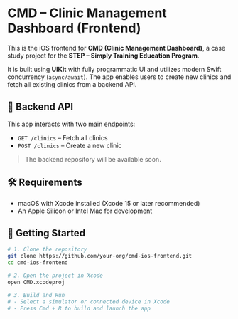 # CMD – Clinic Management Dashboard (Frontend)

This is the iOS frontend for **CMD (Clinic Management Dashboard)**, a case study project for the **STEP – Simply Training Education Program**.

It is built using **UIKit** with fully programmatic UI and utilizes modern Swift concurrency (`async/await`). The app enables users to create new clinics and fetch all existing clinics from a backend API.

## 🧪 Backend API

This app interacts with two main endpoints:

- `GET /clinics` – Fetch all clinics
- `POST /clinics` – Create a new clinic

> The backend repository will be available soon.

## 🛠 Requirements

- macOS with Xcode installed (Xcode 15 or later recommended)
- An Apple Silicon or Intel Mac for development

## 🚀 Getting Started

```bash
# 1. Clone the repository
git clone https://github.com/your-org/cmd-ios-frontend.git
cd cmd-ios-frontend

# 2. Open the project in Xcode
open CMD.xcodeproj

# 3. Build and Run
# - Select a simulator or connected device in Xcode
# - Press Cmd + R to build and launch the app

